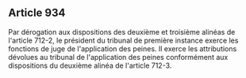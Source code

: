 Article 934
----
Par dérogation aux dispositions des deuxième et troisième alinéas de l'article
712-2, le président du tribunal de première instance exerce les fonctions de
juge de l'application des peines. Il exerce les attributions dévolues au
tribunal de l'application des peines conformément aux dispositions du deuxième
alinéa de l'article 712-3.
